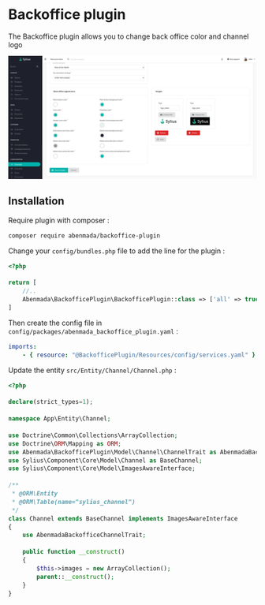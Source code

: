 <h1>Backoffice plugin</h1>

<p>
    The Backoffice plugin allows you to change back office color and channel logo
</p>

![presentation photo](https://github.com/ayman-benmada/Sylius-Backoffice-Plugin/blob/main/src/Resources/public/presentation.png?raw=true)

## Installation

Require plugin with composer :

```bash
composer require abenmada/backoffice-plugin
```

Change your `config/bundles.php` file to add the line for the plugin :

```php
<?php

return [
    //..
    Abenmada\BackofficePlugin\BackofficePlugin::class => ['all' => true],
]
```

Then create the config file in `config/packages/abenmada_backoffice_plugin.yaml` :

```yaml
imports:
    - { resource: "@BackofficePlugin/Resources/config/services.yaml" }
```

Update the entity `src/Entity/Channel/Channel.php` :

```php
<?php

declare(strict_types=1);

namespace App\Entity\Channel;

use Doctrine\Common\Collections\ArrayCollection;
use Doctrine\ORM\Mapping as ORM;
use Abenmada\BackofficePlugin\Model\Channel\ChannelTrait as AbenmadaBackofficeChannelTrait;
use Sylius\Component\Core\Model\Channel as BaseChannel;
use Sylius\Component\Core\Model\ImagesAwareInterface;

/**
 * @ORM\Entity
 * @ORM\Table(name="sylius_channel")
 */
class Channel extends BaseChannel implements ImagesAwareInterface
{
    use AbenmadaBackofficeChannelTrait;

    public function __construct()
    {
        $this->images = new ArrayCollection();
        parent::__construct();
    }
}
```

